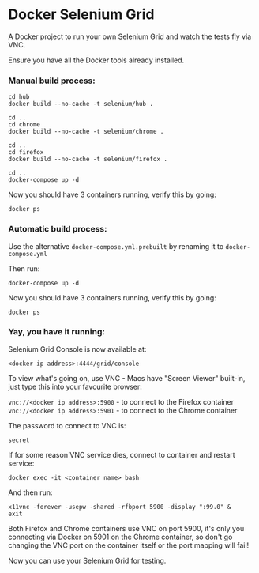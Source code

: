 # Docker Selenium Grid

A Docker project to run your own Selenium Grid and watch the tests fly via VNC.

Ensure you have all the Docker tools already installed.

### Manual build process:

`cd hub`  
`docker build --no-cache -t selenium/hub .`

`cd ..`  
`cd chrome`  
`docker build --no-cache -t selenium/chrome .`

`cd ..`  
`cd firefox`  
`docker build --no-cache -t selenium/firefox .`

`cd ..`  
`docker-compose up -d`

Now you should have 3 containers running, verify this by going:

`docker ps`

### Automatic build process:

Use the alternative `docker-compose.yml.prebuilt` by renaming it to `docker-compose.yml`  

Then run:

`docker-compose up -d`  

Now you should have 3 containers running, verify this by going:

`docker ps`  

### Yay, you have it running:

Selenium Grid Console is now available at:

`<docker ip address>:4444/grid/console`

To view what's going on, use VNC - Macs have "Screen Viewer" built-in, just type this into your favourite browser:

`vnc://<docker ip address>:5900` - to connect to the Firefox container  
`vnc://<docker ip address>:5901` - to connect to the Chrome container

The password to connect to VNC is:

`secret`

If for some reason VNC service dies, connect to container and restart service:

`docker exec -it <container name> bash`

And then run:

`x11vnc -forever -usepw -shared -rfbport 5900 -display ":99.0" &`  
`exit`

Both Firefox and Chrome containers use VNC on port 5900, it's only you connecting via Docker on 5901 on the Chrome container, so don't go changing the VNC port on the container itself or the port mapping will fail!

Now you can use your Selenium Grid for testing.
